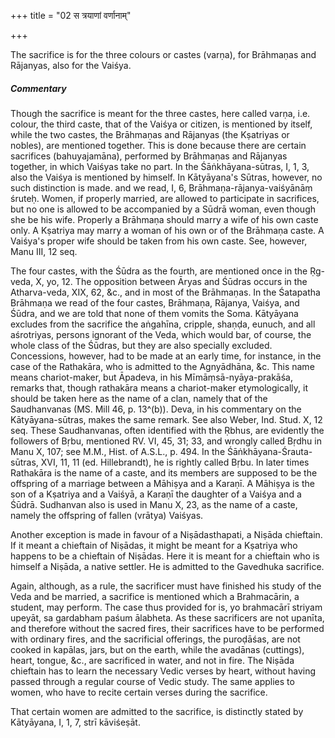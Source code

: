 +++
title = "02 स त्रयाणां वर्णानाम्"

+++

The sacrifice is for the three colours or castes (varṇa), for Brāhmaṇas and Rājanyas, also for the Vaiśya.

#####  Commentary

Though the sacrifice is meant for the three castes, here called varṇa, i.e. colour, the third caste, that of the Vaiśya or citizen, is mentioned by itself, while the two castes, the Brāhmaṇas and Rājanyas (the Kṣatriyas or nobles), are mentioned together. This is done because there are certain sacrifices (bahuyajamāna), performed by Brāhmaṇas and Rājanyas together, in which Vaiśyas take no part. In the Śāṅkhāyana-sūtras, I, 1, 3, also the Vaiśya is mentioned by himself. In Kātyāyana's Sūtras, however, no such distinction is made. and we read, I, 6, Brāhmaṇa-rājanya-vaiśyānāṃ śruteḥ. Women, if properly married, are allowed to participate in sacrifices, but no one is allowed to be accompanied by a Sūdrā woman, even though she be his wife. Properly a Brāhmaṇa should marry a wife of his own caste only. A Kṣatriya may marry a woman of his own or of the Brāhmaṇa caste. A Vaiśya's proper wife should be taken from his own caste. See, however, Manu III, 12 seq.

The four castes, with the Śūdra as the fourth, are mentioned once in the Ṛg-veda, X, yo, 12. The opposition between Āryas and Śūdras occurs in the Atharva-veda, XIX, 62, &c., and in most of the Brāhmaṇas. In the Śatapatha Brāhmaṇa we read of the four castes, Brāhmaṇa, Rājanya, Vaiśya, and Śūdra, and we are told that none of them vomits the Soma. Kātyāyana excludes from the sacrifice the aṅgahīna, cripple, shaṇḍa, eunuch, and all aśrotriyas, persons ignorant of the Veda, which would bar, of course, the whole class of the Śūdras, but they are also specially excluded. Concessions, however, had to be made at an early time, for instance, in the case of the Rathakāra, who is admitted to the Agnyādhāna, &c. This name means chariot-maker, but Āpadeva, in his Mīmāṃsā-nyāya-prakāśa, remarks that, though rathakāra means a chariot-maker etymologically, it should be taken here as the name of a clan, namely that of the Saudhanvanas (MS. Mill 46, p. 13^(b)). Deva, in his commentary on the Kātyāyana-sūtras, makes the same remark. See also Weber, Ind. Stud. X, 12 seq. These Saudhanvanas, often identified with the Ṛbhus, are evidently the followers of Bṛbu, mentioned RV. VI, 45, 31; 33, and wrongly called Bṛdhu in Manu X, 107; see M.M., Hist. of A.S.L., p. 494. In the Śāṅkhāyana-Śrauta-sūtras, XVI, 11, 11 (ed. Hillebrandt), he is rightly called Bṛbu. In later times Rathakāra is the name of a caste, and its members are supposed to be the offspring of a marriage between a Māhiṣya and a Karaṇī. A Māhiṣya is the son of a Kṣatriya and a Vaiśyā, a Karaṇī the daughter of a Vaiśya and a Śūdrā. Sudhanvan also is used in Manu X, 23, as the name of a caste, namely the offspring of fallen (vrātya) Vaiśyas.

Another exception is made in favour of a Niṣādasthapati, a Niṣāda chieftain. If it meant a chieftain of Niṣādas, it might be meant for a Kṣatriya who happens to be a chieftain of Niṣādas. Here it is meant for a chieftain who is himself a Niṣāda, a native settler. He is admitted to the Gavedhuka sacrifice.

Again, although, as a rule, the sacrificer must have finished his study of the Veda and be married, a sacrifice is mentioned which a Brahmacārin, a student, may perform. The case thus provided for is, yo brahmacārī striyam upeyāt, sa gardabham paśum ālabheta. As these sacrificers are not upanīta, and therefore without the sacred fires, their sacrifices have to be performed with ordinary fires, and the sacrificial offerings, the puroḍāśas, are not cooked in kapālas, jars, but on the earth, while the avadānas (cuttings), heart, tongue, &c., are sacrificed in water, and not in fire. The Niṣāda chieftain has to learn the necessary Vedic verses by heart, without having passed through a regular course of Vedic study. The same applies to women, who have to recite certain verses during the sacrifice.

That certain women are admitted to the sacrifice, is distinctly stated by Kātyāyana, I, 1, 7, strī kāviśeṣāt.
